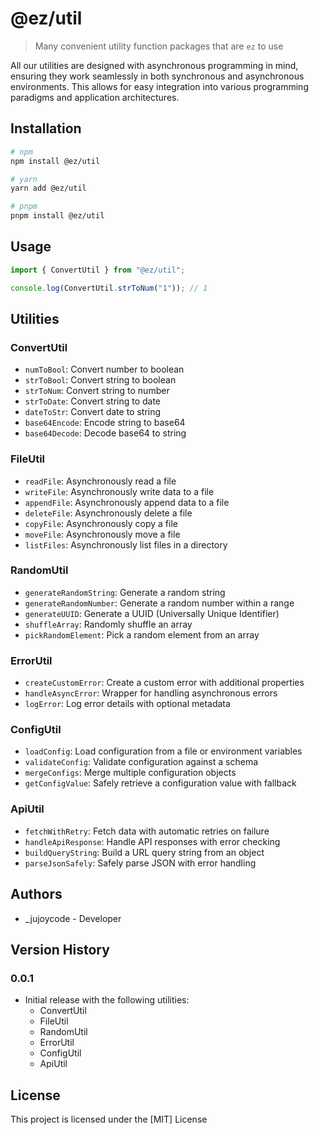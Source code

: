 # @ez/util

> Many convenient utility function packages that are `ez` to use

All our utilities are designed with asynchronous programming in mind, ensuring they work seamlessly in both synchronous and asynchronous environments. This allows for easy integration into various programming paradigms and application architectures.

## Installation

```bash
# npm
npm install @ez/util

# yarn
yarn add @ez/util

# pnpm
pnpm install @ez/util
```

## Usage

```js
import { ConvertUtil } from "@ez/util";

console.log(ConvertUtil.strToNum("1")); // 1
```

## Utilities

### ConvertUtil

- `numToBool`: Convert number to boolean
- `strToBool`: Convert string to boolean
- `strToNum`: Convert string to number
- `strToDate`: Convert string to date
- `dateToStr`: Convert date to string
- `base64Encode`: Encode string to base64
- `base64Decode`: Decode base64 to string

### FileUtil

- `readFile`: Asynchronously read a file
- `writeFile`: Asynchronously write data to a file
- `appendFile`: Asynchronously append data to a file
- `deleteFile`: Asynchronously delete a file
- `copyFile`: Asynchronously copy a file
- `moveFile`: Asynchronously move a file
- `listFiles`: Asynchronously list files in a directory

### RandomUtil

- `generateRandomString`: Generate a random string
- `generateRandomNumber`: Generate a random number within a range
- `generateUUID`: Generate a UUID (Universally Unique Identifier)
- `shuffleArray`: Randomly shuffle an array
- `pickRandomElement`: Pick a random element from an array

### ErrorUtil

- `createCustomError`: Create a custom error with additional properties
- `handleAsyncError`: Wrapper for handling asynchronous errors
- `logError`: Log error details with optional metadata

### ConfigUtil

- `loadConfig`: Load configuration from a file or environment variables
- `validateConfig`: Validate configuration against a schema
- `mergeConfigs`: Merge multiple configuration objects
- `getConfigValue`: Safely retrieve a configuration value with fallback

### ApiUtil

- `fetchWithRetry`: Fetch data with automatic retries on failure
- `handleApiResponse`: Handle API responses with error checking
- `buildQueryString`: Build a URL query string from an object
- `parseJsonSafely`: Safely parse JSON with error handling

## Authors

- \_jujoycode - Developer

## Version History

### 0.0.1

- Initial release with the following utilities:
  - ConvertUtil
  - FileUtil
  - RandomUtil
  - ErrorUtil
  - ConfigUtil
  - ApiUtil

## License

This project is licensed under the [MIT] License
